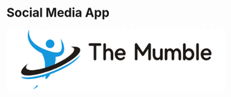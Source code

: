 # Social Media App

<p align="center">
  <img src="media/logo/websiter-logo.png" alt="socail-media-app"
</p>
